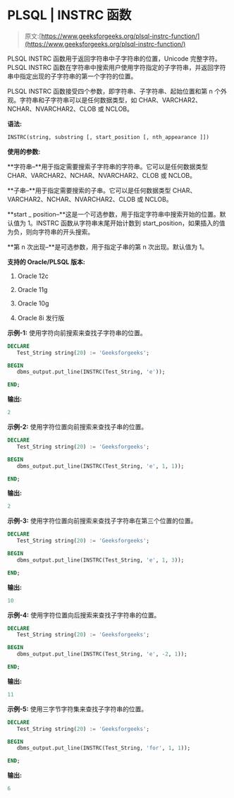 # PLSQL | INSTRC 函数

> 原文:[https://www.geeksforgeeks.org/plsql-instrc-function/](https://www.geeksforgeeks.org/plsql-instrc-function/)

PLSQL INSTRC 函数用于返回字符串中子字符串的位置，Unicode 完整字符。PLSQL INSTRC 函数在字符串中搜索用户使用字符指定的子字符串，并返回字符串中指定出现的子字符串的第一个字符的位置。

PLSQL INSTRC 函数接受四个参数，即字符串、子字符串、起始位置和第 n 个外观。字符串和子字符串可以是任何数据类型，如 CHAR、VARCHAR2、NCHAR、NVARCHAR2、CLOB 或 NCLOB。

**语法:**

```sql
INSTRC(string, substring [, start_position [, nth_appearance ]])
```

**使用的参数:**

**字符串–**用于指定需要搜索子字符串的字符串。它可以是任何数据类型 CHAR、VARCHAR2、NCHAR、NVARCHAR2、CLOB 或 NCLOB。

**子串–**用于指定需要搜索的子串。它可以是任何数据类型 CHAR、VARCHAR2、NCHAR、NVARCHAR2、CLOB 或 NCLOB。

**start _ position–**这是一个可选参数，用于指定字符串中搜索开始的位置。默认值为 1。INSTRC 函数从字符串末尾开始计数到 start_position，如果插入的值为负，则向字符串的开头搜索。

**第 n 次出现–**是可选参数，用于指定子串的第 n 次出现。默认值为 1。

**支持的 Oracle/PLSQL 版本:**

1.  Oracle 12c
2.  Oracle 11g
3.  Oracle 10g

4.  Oracle 8i 发行版

**示例-1:** 使用字符向前搜索来查找子字符串的位置。

```sql
DECLARE 
   Test_String string(20) := 'Geeksforgeeks';

BEGIN 
   dbms_output.put_line(INSTRC(Test_String, 'e')); 

END;  
```

**输出:**

```sql
2 
```

**示例-2:** 使用字符位置向前搜索来查找子串的位置。

```sql
DECLARE 
   Test_String string(20) := 'Geeksforgeeks';

BEGIN 
   dbms_output.put_line(INSTRC(Test_String, 'e', 1, 1)); 

END;  
```

**输出:**

```sql
2 
```

**示例-3:** 使用字符位置向前搜索来查找子字符串在第三个位置的位置。

```sql
DECLARE 
   Test_String string(20) := 'Geeksforgeeks';

BEGIN 
   dbms_output.put_line(INSTRC(Test_String, 'e', 1, 3)); 

END; 
```

**输出:**

```sql
10 
```

**示例-4:** 使用字符位置向后搜索来查找子字符串的位置。

```sql
DECLARE 
   Test_String string(20) := 'Geeksforgeeks';

BEGIN 
   dbms_output.put_line(INSTRC(Test_String, 'e', -2, 1)); 

END; 
```

**输出:**

```sql
11 
```

**示例-5:** 使用三字节字符集来查找子字符串的位置。

```sql
DECLARE 
   Test_String string(20) := 'Geeksforgeeks';

BEGIN 
   dbms_output.put_line(INSTRC(Test_String, 'for', 1, 1)); 

END;  
```

**输出:**

```sql
6 
```